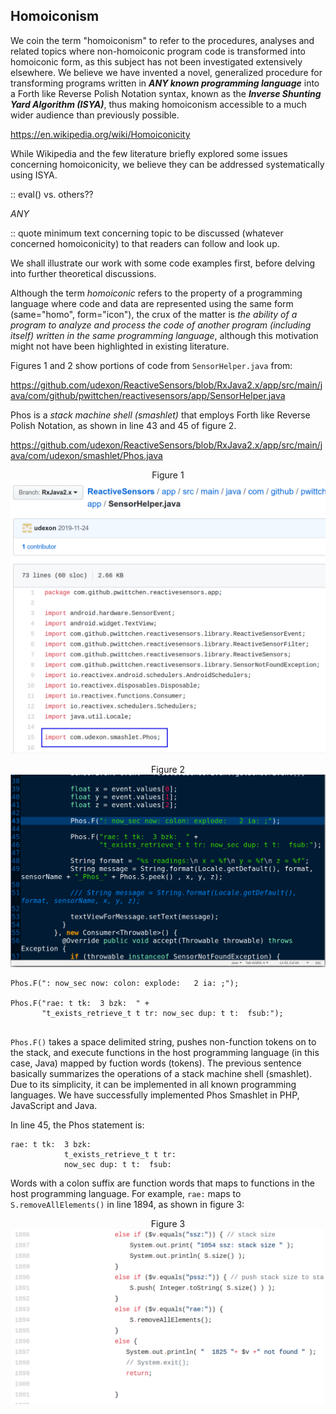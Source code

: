 ## Homoiconism

We coin the term "homoiconism" to refer to the procedures, analyses and related topics where non-homoiconic program code is transformed into homoiconic form, as this subject has not been investigated extensively elsewhere. We believe we have invented a novel, generalized procedure for transforming programs written in ***ANY known programming language*** into a Forth like Reverse Polish Notation syntax, known as the ***Inverse Shunting Yard Algorithm (ISYA)***, thus making homoiconism accessible to a much wider audience than previously possible.

https://en.wikipedia.org/wiki/Homoiconicity

While Wikipedia and the few literature briefly explored some issues concerning homoiconicity, we believe they can be addressed systematically using ISYA.

:: eval() vs. others??

*ANY*

:: quote minimum text concerning topic to be discussed (whatever concerned homoiconicity) to that readers can follow and look up.

We shall illustrate our work with some code examples first, before delving into further theoretical discussions.

Although the term _homoiconic_ refers to the property of a programming language where code and data are represented using the same form (same="homo", form="icon"), the crux of the matter is _the ability of a program to analyze and process the code of another program (including itself) written in the same programming language_, although this motivation might not have been highlighted in existing literature.

Figures 1 and 2 show portions of code from `SensorHelper.java` from:

https://github.com/udexon/ReactiveSensors/blob/RxJava2.x/app/src/main/java/com/github/pwittchen/reactivesensors/app/SensorHelper.java

Phos is a _stack machine shell (smashlet)_ that employs Forth like Reverse Polish Notation, as shown in line 43 and 45 of figure 2.

https://github.com/udexon/ReactiveSensors/blob/RxJava2.x/app/src/main/java/com/udexon/smashlet/Phos.java

<p align="center"><a name="fig_1">Figure 1</a>
<img src="https://github.com/udexon/Homoiconism/blob/master/ReactiveSensors/import_Phos_2.png" width=700>

<p align="center"><a name="fig_2">Figure 2</a>
<img src="https://github.com/udexon/Homoiconism/blob/master/ReactiveSensors/Phos_F_2.png" width=700>

```
Phos.F(": now_sec now: colon: explode:   2 ia: ;");

Phos.F("rae: t tk:  3 bzk:  " +
       "t_exists_retrieve_t t tr: now_sec dup: t t:  fsub:");
                    
```

`Phos.F()` takes a space delimited string, pushes non-function tokens on to the stack, and execute functions in the host programming language (in this case, Java) mapped by fuction words (tokens). The previous sentence basically summarizes the operations of a stack machine shell (smashlet). Due to its simplicity, it can be implemented in all known programming languages. We have successfully implemented Phos Smashlet in PHP, JavaScript and Java.

In line 45, the Phos statement is:

```
rae: t tk:  3 bzk:  
            t_exists_retrieve_t t tr: 
            now_sec dup: t t:  fsub:
```

Words with a colon suffix are function words that maps to functions in the host programming language. For example, `rae:` maps to `S.removeAllElements()` in line 1894, as shown in figure 3:

<p align="center"><a name="fig_3">Figure 3</a>
<img src="https://github.com/udexon/Homoiconism/blob/master/ReactiveSensors/Phos_rae.png" width=500>


